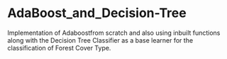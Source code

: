 # AdaBoost_and_Decision-Tree

Implementation of Adaboostfrom scratch and also using inbuilt functions along with the Decision Tree Classifier as a base learner for the classification of Forest Cover Type.
